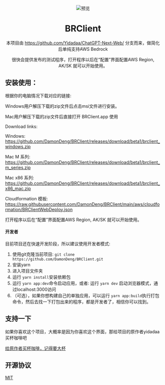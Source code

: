 <div align="center">
<img src="./app/icons/bedrock_32.svg" alt="预览"/>

<h1 align="center">BRClient</h1>

本项目由 https://github.com/Yidadaa/ChatGPT-Next-Web/ 分支而来，做简化后单纯支持AWS Bedrock

很快会提供发布的测试程序，打开程序以后在“配置”界面配置AWS Region, AK/SK 就可以开始使用。

</div>

## 安装使用：

根据你的电脑情况下载对应的链接:

Windows用户解压下载的zip文件后点击msi文件进行安装。

Mac用户解压下载的zip文件后直接打开 BRClient.app 使用

Download links:

Windows:
https://github.com/DamonDeng/BRClient/releases/download/beta1/brclient_windows.zip


Mac M 系列:
https://github.com/DamonDeng/BRClient/releases/download/beta1/brclient_m_series.zip


Mac x86 系列:
https://github.com/DamonDeng/BRClient/releases/download/beta1/brclient_x86_mac.zip





Cloudformation 模板:
https://raw.githubusercontent.com/DamonDeng/BRClient/main/aws/cloudformation/BRClientWebDeploy.json

打开程序以后在“配置”界面配置AWS Region, AK/SK 就可以开始使用。

#### 开发者

目前项目还在快速开发阶段，所以建议使用开发者模式:

1. 使用git克隆当前项目: `git clone https://github.com/DamonDeng/BRClient.git`
2. 安装yarn
3. 进入项目文件夹
4. 运行 `yarn install`安装依赖包
5. 运行 `yarn app:dev`命令启动应用，或者:   运行 `yarn dev` 启动浏览器模式，通过localhost:3000访问
6. （可选），如果你想构建自己的单独应用，可以运行 `yarn app:build`执行打包命令，然后去找一下打包出来的程序，都是开发者了，相信你可以找到。


## 支持一下
如果你喜欢这个项目，大概率是因为你喜欢这个界面，那给项目的原作者yidadaa买杯咖啡吧

[给原作者买杯咖啡，记得要大杯](https://www.buymeacoffee.com/yidadaa)



## 开源协议

[MIT](https://opensource.org/license/mit/)
